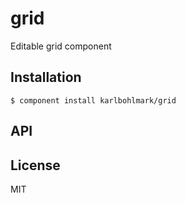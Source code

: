 
# grid

  Editable grid component

## Installation

    $ component install karlbohlmark/grid

## API

   

## License

  MIT
